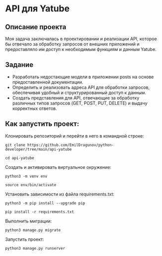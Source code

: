 # API для Yatube
## Описание проекта
Моя задача заключалась в проектировании и реализации API, которое бы отвечало за обработку запросов от внешних приложений и предоставляло им доступ к необходимым функциям и данным Yatube.
## Задание
- Разработать недостающие модели в приложении posts на основе предоставленной документации.
- Определить и реализовать адреса API для обработки запросов, обеспечивая удобный и структурированный доступ к данным.
- Создать представления для API, отвечающие за обработку различных типов запросов (GET, POST, PUT, DELETE) и выдачу корректных ответов.
## Как запустить проект:

Клонировать репозиторий и перейти в него в командной строке:

```
git clone https://github.com/EmilDragunov/python-developer/tree/main/api-yatube
```

```
cd api-yatube
```

Cоздать и активировать виртуальное окружение:

```
python3 -m venv env
```

```
source env/bin/activate
```

Установить зависимости из файла requirements.txt:

```
python3 -m pip install --upgrade pip
```

```
pip install -r requirements.txt
```

Выполнить миграции:

```
python3 manage.py migrate
```

Запустить проект:

```
python3 manage.py runserver
```
